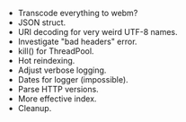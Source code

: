 - Transcode everything to webm?
- JSON struct.
- URI decoding for very weird UTF-8 names.
- Investigate "bad headers" error.
- kill() for ThreadPool.
- Hot reindexing.
- Adjust verbose logging.
- Dates for logger (impossible).
- Parse HTTP versions.
- More effective index.
- Cleanup.